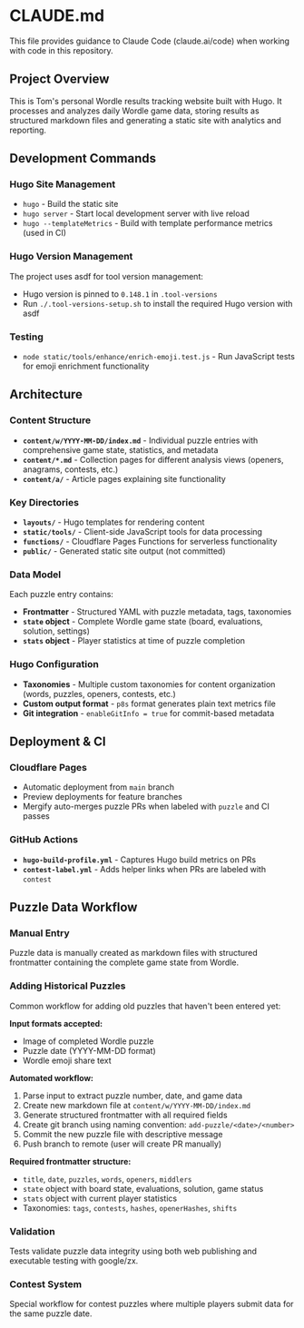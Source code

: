 # CLAUDE.md

This file provides guidance to Claude Code (claude.ai/code) when working with code in this repository.

## Project Overview

This is Tom's personal Wordle results tracking website built with Hugo. It processes and analyzes daily Wordle game data, storing results as structured markdown files and generating a static site with analytics and reporting.

## Development Commands

### Hugo Site Management
- `hugo` - Build the static site
- `hugo server` - Start local development server with live reload
- `hugo --templateMetrics` - Build with template performance metrics (used in CI)

### Hugo Version Management
The project uses asdf for tool version management:
- Hugo version is pinned to `0.148.1` in `.tool-versions`
- Run `./.tool-versions-setup.sh` to install the required Hugo version with asdf

### Testing
- `node static/tools/enhance/enrich-emoji.test.js` - Run JavaScript tests for emoji enrichment functionality

## Architecture

### Content Structure
- **`content/w/YYYY-MM-DD/index.md`** - Individual puzzle entries with comprehensive game state, statistics, and metadata
- **`content/*.md`** - Collection pages for different analysis views (openers, anagrams, contests, etc.)
- **`content/a/`** - Article pages explaining site functionality

### Key Directories
- **`layouts/`** - Hugo templates for rendering content
- **`static/tools/`** - Client-side JavaScript tools for data processing
- **`functions/`** - Cloudflare Pages Functions for serverless functionality
- **`public/`** - Generated static site output (not committed)

### Data Model
Each puzzle entry contains:
- **Frontmatter** - Structured YAML with puzzle metadata, tags, taxonomies
- **`state` object** - Complete Wordle game state (board, evaluations, solution, settings)
- **`stats` object** - Player statistics at time of puzzle completion

### Hugo Configuration
- **Taxonomies** - Multiple custom taxonomies for content organization (words, puzzles, openers, contests, etc.)
- **Custom output format** - `p8s` format generates plain text metrics file
- **Git integration** - `enableGitInfo = true` for commit-based metadata

## Deployment & CI

### Cloudflare Pages
- Automatic deployment from `main` branch
- Preview deployments for feature branches
- Mergify auto-merges puzzle PRs when labeled with `puzzle` and CI passes

### GitHub Actions
- **`hugo-build-profile.yml`** - Captures Hugo build metrics on PRs
- **`contest-label.yml`** - Adds helper links when PRs are labeled with `contest`

## Puzzle Data Workflow

### Manual Entry
Puzzle data is manually created as markdown files with structured frontmatter containing the complete game state from Wordle.

### Adding Historical Puzzles
Common workflow for adding old puzzles that haven't been entered yet:

**Input formats accepted:**
- Image of completed Wordle puzzle
- Puzzle date (YYYY-MM-DD format)
- Wordle emoji share text

**Automated workflow:**
1. Parse input to extract puzzle number, date, and game data
2. Create new markdown file at `content/w/YYYY-MM-DD/index.md`
3. Generate structured frontmatter with all required fields
4. Create git branch using naming convention: `add-puzzle/<date>/<number>`
5. Commit the new puzzle file with descriptive message
6. Push branch to remote (user will create PR manually)

**Required frontmatter structure:**
- `title`, `date`, `puzzles`, `words`, `openers`, `middlers`
- `state` object with board state, evaluations, solution, game status
- `stats` object with current player statistics
- Taxonomies: `tags`, `contests`, `hashes`, `openerHashes`, `shifts`

### Validation
Tests validate puzzle data integrity using both web publishing and executable testing with google/zx.

### Contest System
Special workflow for contest puzzles where multiple players submit data for the same puzzle date.